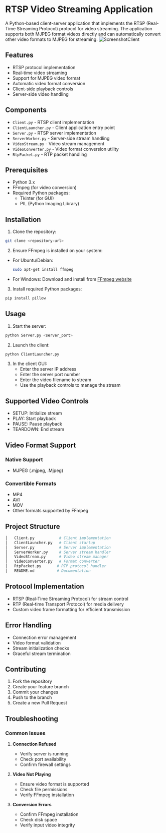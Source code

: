 # RTSP Video Streaming Application

A Python-based client-server application that implements the RTSP (Real-Time Streaming Protocol) protocol for video streaming. The application supports both MJPEG format videos directly and can automatically convert other video formats to MJPEG for streaming.
![ScreenshotClient](https://github.com/user-attachments/assets/f8042a89-36a8-4954-b218-79ca0f5223e6)

## Features

- RTSP protocol implementation
- Real-time video streaming
- Support for MJPEG video format
- Automatic video format conversion
- Client-side playback controls
- Server-side video handling

## Components

- `Client.py` - RTSP client implementation
- `ClientLauncher.py` - Client application entry point
- `Server.py` - RTSP server implementation
- `ServerWorker.py` - Server-side stream handling
- `VideoStream.py` - Video stream management
- `VideoConverter.py` - Video format conversion utility
- `RtpPacket.py` - RTP packet handling

## Prerequisites

- Python 3.x
- FFmpeg (for video conversion)
- Required Python packages:
  - Tkinter (for GUI)
  - PIL (Python Imaging Library)

## Installation

1. Clone the repository:

```bash
git clone <repository-url>
```

2. Ensure FFmpeg is installed on your system:

- For Ubuntu/Debian:

  ```bash
  sudo apt-get install ffmpeg
  ```

- For Windows:
  Download and install from [FFmpeg website](https://ffmpeg.org/download.html)

3. Install required Python packages:

```bash
pip install pillow
```

## Usage

1. Start the server:

```bash
python Server.py <server_port>
```

2. Launch the client:

```bash
python ClientLauncher.py
```

3. In the client GUI:
   - Enter the server IP address
   - Enter the server port number
   - Enter the video filename to stream
   - Use the playback controls to manage the stream

## Supported Video Controls

- SETUP: Initialize stream
- PLAY: Start playback
- PAUSE: Pause playback
- TEARDOWN: End stream

## Video Format Support

### Native Support

- MJPEG (.mjpeg, .Mjpeg)

### Convertible Formats

- MP4
- AVI
- MOV
- Other formats supported by FFmpeg

## Project Structure

```sh
│   Client.py           # Client implementation
│   ClientLauncher.py   # Client startup
│   Server.py           # Server implementation
│   ServerWorker.py     # Server stream handler
│   VideoStream.py      # Video stream manager
│   VideoConverter.py   # Format converter
│   RtpPacket.py       # RTP protocol handler
│   README.md          # Documentation
```

## Protocol Implementation

- RTSP (Real-Time Streaming Protocol) for stream control
- RTP (Real-time Transport Protocol) for media delivery
- Custom video frame formatting for efficient transmission

## Error Handling

- Connection error management
- Video format validation
- Stream initialization checks
- Graceful stream termination

## Contributing

1. Fork the repository
2. Create your feature branch
3. Commit your changes
4. Push to the branch
5. Create a new Pull Request

## Troubleshooting

### Common Issues

1. **Connection Refused**
   - Verify server is running
   - Check port availability
   - Confirm firewall settings

2. **Video Not Playing**
   - Ensure video format is supported
   - Check file permissions
   - Verify FFmpeg installation

3. **Conversion Errors**
   - Confirm FFmpeg installation
   - Check disk space
   - Verify input video integrity
